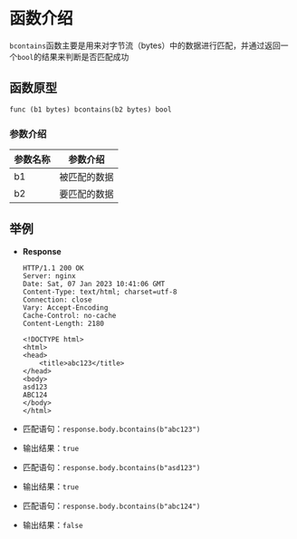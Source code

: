 # 函数介绍

`bcontains`函数主要是用来对字节流（bytes）中的数据进行匹配，并通过返回一个`bool`的结果来判断是否匹配成功

## 函数原型

`func (b1 bytes) bcontains(b2 bytes) bool`

### 参数介绍

| 参数名称 | 参数介绍   |
|------|--------|
| b1   | 被匹配的数据 |
| b2   | 要匹配的数据 |

## 举例

- **Response**
  ```HTTP
  HTTP/1.1 200 OK
  Server: nginx
  Date: Sat, 07 Jan 2023 10:41:06 GMT
  Content-Type: text/html; charset=utf-8
  Connection: close
  Vary: Accept-Encoding
  Cache-Control: no-cache
  Content-Length: 2180
  
  <!DOCTYPE html>
  <html>
  <head>
      <title>abc123</title>
  </head>
  <body>
  asd123
  ABC124
  </body>
  </html>
  ```

- 匹配语句：`response.body.bcontains(b"abc123")`
- 输出结果：`true`

- 匹配语句：`response.body.bcontains(b"asd123")`
- 输出结果：`true`

- 匹配语句：`response.body.bcontains(b"abc124")`
- 输出结果：`false`

